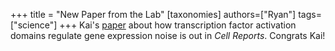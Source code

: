 +++
title = "New Paper from the Lab"
[taxonomies]
authors=["Ryan"]
tags=["science"]
+++
Kai's [paper](https://doi.org/10.1016/j.celrep.2022.111118) about how transcription factor activation domains regulate gene expression noise is out in *Cell Reports*. Congrats Kai!
